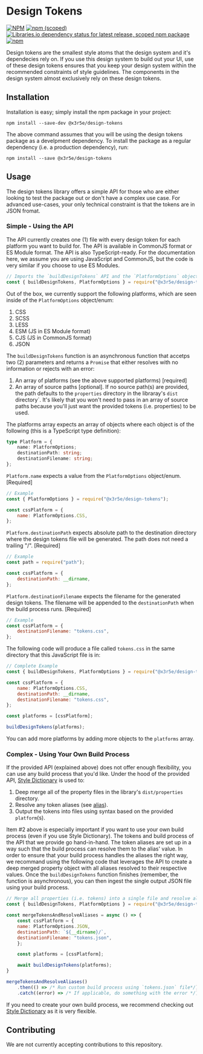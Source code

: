 # Design Tokens

[![NPM](https://img.shields.io/npm/l/@x3r5e/design-tokens?color=blue&style=for-the-badge)](https://github.com/danlevy1/example-design-system/blob/main/packages/design-tokens/LICENSE)
[![npm (scoped)](https://img.shields.io/npm/v/@x3r5e/design-tokens?color=blue&style=for-the-badge)](https://www.npmjs.com/package/@x3r5e/design-tokens)
[![Libraries.io dependency status for latest release, scoped npm package](https://img.shields.io/librariesio/release/npm/@x3r5e/design-tokens?style=for-the-badge)](https://libraries.io/npm/@x3r5e%2Fdesign-tokens)
[![npm](https://img.shields.io/npm/dm/@x3r5e/design-tokens?style=for-the-badge)](https://www.npmjs.com/package/@x3r5e/design-tokens)

Design tokens are the smallest style atoms that the design system and it's dependecies rely on. If you use this design system to build out your UI, use of these design tokens ensures that you keep your design system within the recommended constraints of style guidelines. The components in the design system almost exclusively rely on these design tokens.

## Installation

Installation is easy; simply install the npm package in your project:

```
npm install --save-dev @x3r5e/design-tokens
```

The above command assumes that you will be using the design tokens package as a develpment dependency. To install the package as a regular dependency (i.e. a production dependency), run:

```
npm install --save @x3r5e/design-tokens
```

## Usage

The design tokens library offers a simple API for those who are either looking to test the package out or don't have a complex use case. For advanced use-cases, your only technical constraint is that the tokens are in JSON fromat.

### Simple - Using the API

The API currently creates one (1) file with every design token for each platform you want to build for. The API is available in CommonJS format or ES Module format. The API is also TypeScript-ready. For the documentation here, we assume you are using JavaScript and CommonJS, but the code is very similar if you choose to use ES Modules.

```javascript
// Imports the `buildDesignTokens` API and the `PlatformOptions` object (i.e. enum)
const { buildDesignTokens, PlatformOptions } = require("@x3r5e/design-tokens");
```

Out of the box, we currently support the following platforms, which are seen inside of the `PlatformOptions` object/enum:

1. CSS
2. SCSS
3. LESS
4. ESM (JS in ES Module format)
5. CJS (JS in CommonJS format)
6. JSON

The `buildDesignTokens` function is an asynchronous function that accetps two (2) parameters and returns a `Promise` that either resolves with no information or rejects with an error:

1. An array of platforms (see the above supported platforms) [required]
2. An array of source paths [optional]. If no source path(s) are provided, the path defaults to the `properties` directory in the libraray's `dist` directory`. It's likely that you won't need to pass in an array of source paths because you'll just want the provided tokens (i.e. properties) to be used.

The platforms array expects an array of objects where each object is of the following (this is a TypeScript type definition):

```typescript
type Platform = {
    name: PlatformOptions;
    destinationPath: string;
    destinationFilename: string;
};
```

`Platform.name` expects a value from the `PlatformOptions` object/enum. [Required]

```javascript
// Example
const { PlatformOptions } = require("@x3r5e/design-tokens");

const cssPlatform = {
    name: PlatformOptions.CSS,
};
```

`Platform.destinationPath` expects absolute path to the destination directory where the design tokens file will be generated. The path does not need a trailing "/". [Required]

```javascript
// Example
const path = require("path");

const cssPlatform = {
    destinationPath: __dirname,
};
```

`Platform.destinationFilename` expects the filename for the generated design tokens. The filename will be appended to the `destinationPath` when the build process runs. [Required]

```javascript
// Example
const cssPlatform = {
    destinationFilename: "tokens.css",
};
```

The following code will produce a file called `tokens.css` in the same directory that this JavaScript file is in:

```javascript
// Complete Example
const { buildDesignTokens, PlatformOptions } = require("@x3r5e/design-tokens");

const cssPlatform = {
    name: PlatformOptions.CSS,
    destinationPath: __dirname,
    destinationFilename: "tokens.css",
};

const platforms = [cssPlatform];

buildDesignTokens(platforms);
```

You can add more platforms by adding more objects to the `platforms` array.

### Complex - Using Your Own Build Process

If the provided API (explained above) does not offer enough flexibility, you can use any build process that you'd like. Under the hood of the provided API, [Style Dictionary](https://amzn.github.io/style-dictionary/) is used to:

1. Deep merge all of the property files in the library's `dist/properties` directory.
2. Resolve any token aliases (see [alias](https://amzn.github.io/style-dictionary/#/properties?id=attribute-reference-alias)).
3. Output the tokens into files using syntax based on the provided `platform`(s).

Item #2 above is especially important if you want to use your own build process (even if you use Style Dictionary). The tokens and build process of the API that we provide go hand-in-hand. The token aliases are set up in a way such that the build process can resolve them to the alias' value. In order to ensure that your build process handles the aliases the right way, we recommand using the following code that leverages the API to create a deep merged property object with all aliases resolved to their respective values. Once the `buildDesignTokens` function finishes (remember, the function is asynchronous), you can then ingest the single output JSON file using your build process.

```javascript
// Merge all properties (i.e. tokens) into a single file and resolve all property aliases
const { buildDesignTokens, PlatformOptions } = require("@x3r5e/design-tokens");

const mergeTokensAndResolveAliases = async () => {
    const cssPlatform = {
    name: PlatformOptions.JSON,
    destinationPath: `${__dirname}/`,
    destinationFilename: "tokens.json",
    };

    const platforms = [cssPlatform];

    await buildDesignTokens(platforms);
}

mergeTokensAndResolveAliases()
    .then(() => /* Run custom build process using `tokens.json` file*/)
    .catch((error) => /* If applicable, do something with the error */)
```

If you need to create your own build process, we recommend checking out [Style Dictionary](https://amzn.github.io/style-dictionary/) as it is very flexible.

## Contributing

We are not currently accepting contributions to this repository.
